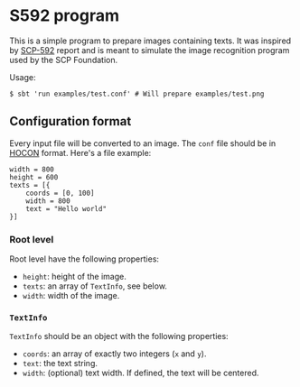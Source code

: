 S592 program
============

This is a simple program to prepare images containing texts. It was inspired by
[SCP-592][scp-592] report and is meant to simulate the image recognition program
used by the SCP Foundation.

Usage:

```console
$ sbt 'run examples/test.conf' # Will prepare examples/test.png
```

Configuration format
--------------------

Every input file will be converted to an image. The `conf` file should be in
[HOCON][hocon] format. Here's a file example:

```
width = 800
height = 600
texts = [{
    coords = [0, 100]
    width = 800
    text = "Hello world"
}]

```

### Root level

Root level have the following properties:

- `height`: height of the image.
- `texts`: an array of `TextInfo`, see below.
- `width`: width of the image.

### `TextInfo`

`TextInfo` should be an object with the following properties:

- `coords`: an array of exactly two integers (`x` and `y`).
- `text`: the text string.
- `width`: (optional) text width. If defined, the text will be centered.

[hocon]: https://github.com/typesafehub/config#using-hocon-the-json-superset
[scp-592]: http://www.scp-wiki.net/scp-592
